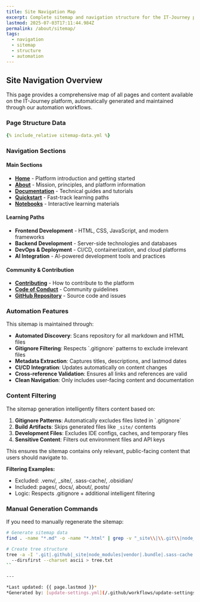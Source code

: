 ```yaml
---
title: Site Navigation Map
excerpt: Complete sitemap and navigation structure for the IT-Journey platform.
lastmod: 2025-07-03T17:11:44.984Z
permalink: /about/sitemap/
tags:
  - navigation
  - sitemap
  - structure
  - automation
---
```


## Site Navigation Overview

This page provides a comprehensive map of all pages and content available on the IT-Journey platform, automatically generated and maintained through our automation workflows.

### Page Structure Data

```yml
{% include_relative sitemap-data.yml %}
```

### Navigation Sections

#### **Main Sections**
- **[Home](/)** - Platform introduction and getting started
- **[About](/about/)** - Mission, principles, and platform information
- **[Documentation](/docs/)** - Technical guides and tutorials
- **[Quickstart](/quickstart/)** - Fast-track learning paths
- **[Notebooks](/notebooks/)** - Interactive learning materials

#### **Learning Paths**
- **Frontend Development** - HTML, CSS, JavaScript, and modern frameworks
- **Backend Development** - Server-side technologies and databases
- **DevOps & Deployment** - CI/CD, containerization, and cloud platforms
- **AI Integration** - AI-powered development tools and practices

#### **Community & Contribution**
- **[Contributing](/contributing/)** - How to contribute to the platform
- **[Code of Conduct](/code-of-conduct/)** - Community guidelines
- **[GitHub Repository](https://github.com/bamr87/it-journey)** - Source code and issues

### Automation Features

This sitemap is maintained through:
- **Automated Discovery**: Scans repository for all markdown and HTML files
- **Gitignore Filtering**: Respects \`.gitignore\` patterns to exclude irrelevant files
- **Metadata Extraction**: Captures titles, descriptions, and lastmod dates
- **CI/CD Integration**: Updates automatically on content changes
- **Cross-reference Validation**: Ensures all links and references are valid
- **Clean Navigation**: Only includes user-facing content and documentation

### Content Filtering

The sitemap generation intelligently filters content based on:

1. **Gitignore Patterns**: Automatically excludes files listed in \`.gitignore\`
2. **Build Artifacts**: Skips generated files like `_site/` contents
3. **Development Files**: Excludes IDE configs, caches, and temporary files
4. **Sensitive Content**: Filters out environment files and API keys

This ensures the sitemap contains only relevant, public-facing content that users should navigate to.

**Filtering Examples:**
- Excluded: .venv/, _site/, .sass-cache/, .obsidian/
- Included: pages/, docs/, about/, posts/
- Logic: Respects .gitignore + additional intelligent filtering

### Manual Generation Commands

If you need to manually regenerate the sitemap:

```bash
# Generate sitemap data
find . -name "*.md" -o -name "*.html" | grep -v "_site\\|\\.git\\|node_modules" | sort > sitemap-files.txt

# Create tree structure
tree -a -I '.git|.github|_site|node_modules|vendor|.bundle|.sass-cache|*.gem' \\
  --dirsfirst --charset ascii > tree.txt
``

---

*Last updated: {{ page.lastmod }}*  
*Generated by: [update-settings.yml](/.github/workflows/update-settings.yml)*
